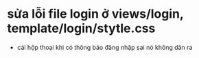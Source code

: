 # sửa lỗi file login ở views/login, template/login/stytle.css
  - cái hộp thoại khi có thông báo đăng nhập sai nó không dãn ra
